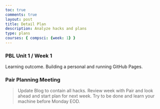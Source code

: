 ```yaml
---
toc: true
comments: true
layout: post
title: Detail Plan
description: Analyze hacks and plans
type: plans
courses: { compsci: {week: 1} }
---
```


### PBL Unit 1 / Week 1
Learning outcome. Building a personal and running GitHub Pages.



### Pair Planning Meeting
> Update Blog to contain all hacks.  Review week with Pair and look ahead and start plan for next week.  Try to be done and learn your machine before Monday EOD.

